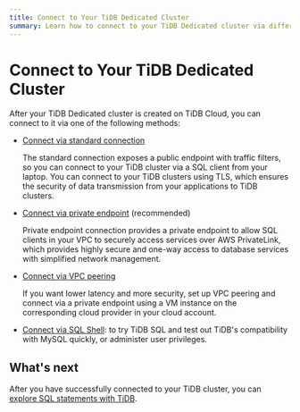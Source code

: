 ```yaml
---
title: Connect to Your TiDB Dedicated Cluster
summary: Learn how to connect to your TiDB Dedicated cluster via different methods.
---
```


# Connect to Your TiDB Dedicated Cluster

After your TiDB Dedicated cluster is created on TiDB Cloud, you can connect to it via one of the following methods:

- [Connect via standard connection](/tidb-cloud/connect-via-standard-connection.md)

    The standard connection exposes a public endpoint with traffic filters, so you can connect to your TiDB cluster via a SQL client from your laptop. You can connect to your TiDB clusters using TLS, which ensures the security of data transmission from your applications to TiDB clusters.

- [Connect via private endpoint](/tidb-cloud/set-up-private-endpoint-connections.md) (recommended)

    Private endpoint connection provides a private endpoint to allow SQL clients in your VPC to securely access services over AWS PrivateLink, which provides highly secure and one-way access to database services with simplified network management.

- [Connect via VPC peering](/tidb-cloud/set-up-vpc-peering-connections.md)

    If you want lower latency and more security, set up VPC peering and connect via a private endpoint using a VM instance on the corresponding cloud provider in your cloud account.

- [Connect via SQL Shell](/tidb-cloud/connect-via-sql-shell.md): to try TiDB SQL and test out TiDB's compatibility with MySQL quickly, or administer user privileges.

## What's next

After you have successfully connected to your TiDB cluster, you can [explore SQL statements with TiDB](/basic-sql-operations.md).
